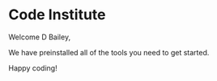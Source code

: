 # Code Institute

Welcome D Bailey,

We have preinstalled all of the tools you need to get started.

Happy coding!